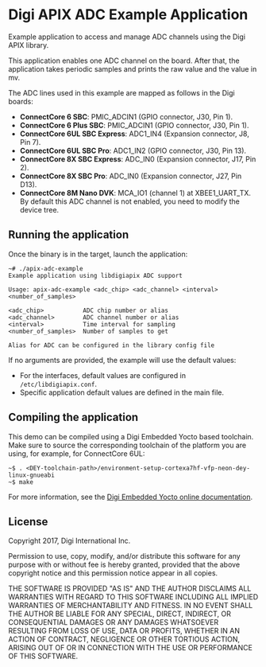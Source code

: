 Digi APIX ADC Example Application
===================================

Example application to access and manage ADC channels using the Digi APIX library.

This application enables one ADC channel on the board. After that, the
application takes periodic samples and prints the raw value and the value in mv.

The ADC lines used in this example are mapped as follows in the Digi boards:
 - **ConnectCore 6 SBC**: PMIC_ADCIN1 (GPIO connector, J30, Pin 1).
 - **ConnectCore 6 Plus SBC**: PMIC_ADCIN1 (GPIO connector, J30, Pin 1).
 - **ConnectCore 6UL SBC Express**: ADC1_IN4 (Expansion connector, J8, Pin 7).
 - **ConnectCore 6UL SBC Pro**: ADC1_IN2 (GPIO connector, J30, Pin 13).
 - **ConnectCore 8X SBC Express**: ADC_IN0 (Expansion connector, J17, Pin 2).
 - **ConnectCore 8X SBC Pro**: ADC_IN0 (Expansion connector, J27, Pin D13).
 - **ConnectCore 8M Nano DVK**: MCA_IO1 (channel 1) at XBEE1_UART_TX. By default 
 this ADC channel is not enabled, you need to modify the device tree.

Running the application
-----------------------
Once the binary is in the target, launch the application:

```
~# ./apix-adc-example
Example application using libdigiapix ADC support

Usage: apix-adc-example <adc_chip> <adc_channel> <interval> <number_of_samples>

<adc_chip>           ADC chip number or alias
<adc_channel>        ADC channel number or alias
<interval>           Time interval for sampling
<number_of_samples>  Number of samples to get

Alias for ADC can be configured in the library config file

```

If no arguments are provided, the example will use the default values:
 - For the interfaces, default values are configured in `/etc/libdigiapix.conf`.
 - Specific application default values are defined in the main file.

Compiling the application
-------------------------
This demo can be compiled using a Digi Embedded Yocto based toolchain. Make
sure to source the corresponding toolchain of the platform you are using,
for example, for ConnectCore 6UL:

```
~$ . <DEY-toolchain-path>/environment-setup-cortexa7hf-vfp-neon-dey-linux-gnueabi
~$ make
```

For more information, see the [Digi Embedded Yocto online documentation](https://github.com/digi-embedded/meta-digi).

License
-------
Copyright 2017, Digi International Inc.

Permission to use, copy, modify, and/or distribute this software for any purpose
with or without fee is hereby granted, provided that the above copyright notice
and this permission notice appear in all copies.

THE SOFTWARE IS PROVIDED "AS IS" AND THE AUTHOR DISCLAIMS ALL WARRANTIES WITH
REGARD TO THIS SOFTWARE INCLUDING ALL IMPLIED WARRANTIES OF MERCHANTABILITY AND
FITNESS. IN NO EVENT SHALL THE AUTHOR BE LIABLE FOR ANY SPECIAL, DIRECT,
INDIRECT, OR CONSEQUENTIAL DAMAGES OR ANY DAMAGES WHATSOEVER RESULTING FROM LOSS
OF USE, DATA OR PROFITS, WHETHER IN AN ACTION OF CONTRACT, NEGLIGENCE OR OTHER
TORTIOUS ACTION, ARISING OUT OF OR IN CONNECTION WITH THE USE OR PERFORMANCE OF
THIS SOFTWARE.
